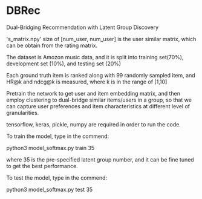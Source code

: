 # DBRec
Dual-Bridging Recommendation with Latent Group Discovery

's_matrix.npy' size of [num_user, num_user] is the user similar matrix, which can be obtain from the rating matrix. 

The dataset is Amozon music data, and it is split into training set(70%), development set (10%), and testing set (20%)

Each ground truth item is ranked along with 99 randomly sampled item, and HR@k and ndcg@k is measured, where k is in the range of [1,10]

Pretrain the network to get user and item embedding matrix, and then employ clustering to dual-bridge similar items/users in a group, so that we can capture user preferences and item characteristics at different level of granularities. 

tensorflow, keras, pickle, numpy are required in order to run the code.

To train the model, type in the commend:

python3 model_softmax.py train 35

where 35 is the pre-specified latent group number, and it can be fine tuned to get the best performance. 

To test the model, type in the commend:

python3 model_softmax.py test 35
